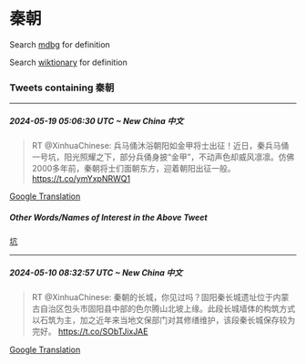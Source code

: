 # 秦朝

Search [mdbg](https://www.mdbg.net/chinese/dictionary?page=worddict&wdrst=0&wdqb=秦朝) for definition

Search [wiktionary](https://en.wiktionary.org/wiki/秦朝) for definition

### Tweets containing 秦朝

___
##### 2024-05-19 05:06:30 UTC ~ New China 中文
> RT @XinhuaChinese: 兵马俑沐浴朝阳如金甲将士出征！近日，秦兵马俑一号坑，阳光照耀之下，部分兵俑身披“金甲”，不动声色却威风凛凛。仿佛2000多年前，秦朝将士们面朝东方，迎着朝阳出征一般。 https://t.co/ymYxpNRWQ1

[Google Translation](https://translate.google.com/?hi=en&tab=TT&sl=zh-CN&tl=en&op=translate&text=RT+%40XinhuaChinese%3A+%E5%85%B5%E9%A9%AC%E4%BF%91%E6%B2%90%E6%B5%B4%E6%9C%9D%E9%98%B3%E5%A6%82%E9%87%91%E7%94%B2%E5%B0%86%E5%A3%AB%E5%87%BA%E5%BE%81%EF%BC%81%E8%BF%91%E6%97%A5%EF%BC%8C%E7%A7%A6%E5%85%B5%E9%A9%AC%E4%BF%91%E4%B8%80%E5%8F%B7%E5%9D%91%EF%BC%8C%E9%98%B3%E5%85%89%E7%85%A7%E8%80%80%E4%B9%8B%E4%B8%8B%EF%BC%8C%E9%83%A8%E5%88%86%E5%85%B5%E4%BF%91%E8%BA%AB%E6%8A%AB%E2%80%9C%E9%87%91%E7%94%B2%E2%80%9D%EF%BC%8C%E4%B8%8D%E5%8A%A8%E5%A3%B0%E8%89%B2%E5%8D%B4%E5%A8%81%E9%A3%8E%E5%87%9B%E5%87%9B%E3%80%82%E4%BB%BF%E4%BD%9B2000%E5%A4%9A%E5%B9%B4%E5%89%8D%EF%BC%8C%E7%A7%A6%E6%9C%9D%E5%B0%86%E5%A3%AB%E4%BB%AC%E9%9D%A2%E6%9C%9D%E4%B8%9C%E6%96%B9%EF%BC%8C%E8%BF%8E%E7%9D%80%E6%9C%9D%E9%98%B3%E5%87%BA%E5%BE%81%E4%B8%80%E8%88%AC%E3%80%82+https%3A%2F%2Ft.co%2FymYxpNRWQ1)
##### Other Words/Names of Interest in the Above Tweet
[坑](坑.md)
___
##### 2024-05-10 08:32:57 UTC ~ New China 中文
> RT @XinhuaChinese: 秦朝的长城，你见过吗？固阳秦长城遗址位于内蒙古自治区包头市固阳县中部的色尔腾山北坡上缘。此段长城墙体的构筑方式以石筑为主，加之近年来当地文保部门对其修缮维护，该段秦长城保存较为完好。 https://t.co/SObTJixJAE

[Google Translation](https://translate.google.com/?hi=en&tab=TT&sl=zh-CN&tl=en&op=translate&text=RT+%40XinhuaChinese%3A+%E7%A7%A6%E6%9C%9D%E7%9A%84%E9%95%BF%E5%9F%8E%EF%BC%8C%E4%BD%A0%E8%A7%81%E8%BF%87%E5%90%97%EF%BC%9F%E5%9B%BA%E9%98%B3%E7%A7%A6%E9%95%BF%E5%9F%8E%E9%81%97%E5%9D%80%E4%BD%8D%E4%BA%8E%E5%86%85%E8%92%99%E5%8F%A4%E8%87%AA%E6%B2%BB%E5%8C%BA%E5%8C%85%E5%A4%B4%E5%B8%82%E5%9B%BA%E9%98%B3%E5%8E%BF%E4%B8%AD%E9%83%A8%E7%9A%84%E8%89%B2%E5%B0%94%E8%85%BE%E5%B1%B1%E5%8C%97%E5%9D%A1%E4%B8%8A%E7%BC%98%E3%80%82%E6%AD%A4%E6%AE%B5%E9%95%BF%E5%9F%8E%E5%A2%99%E4%BD%93%E7%9A%84%E6%9E%84%E7%AD%91%E6%96%B9%E5%BC%8F%E4%BB%A5%E7%9F%B3%E7%AD%91%E4%B8%BA%E4%B8%BB%EF%BC%8C%E5%8A%A0%E4%B9%8B%E8%BF%91%E5%B9%B4%E6%9D%A5%E5%BD%93%E5%9C%B0%E6%96%87%E4%BF%9D%E9%83%A8%E9%97%A8%E5%AF%B9%E5%85%B6%E4%BF%AE%E7%BC%AE%E7%BB%B4%E6%8A%A4%EF%BC%8C%E8%AF%A5%E6%AE%B5%E7%A7%A6%E9%95%BF%E5%9F%8E%E4%BF%9D%E5%AD%98%E8%BE%83%E4%B8%BA%E5%AE%8C%E5%A5%BD%E3%80%82+https%3A%2F%2Ft.co%2FSObTJixJAE)
